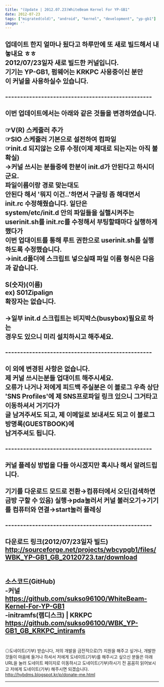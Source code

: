 ```yaml
---
title: "(Update | 2012.07.23)WhiteBeam Kernel For YP-GB1"
date: 2012-07-23
tags: ["migrated(old)", "android", "kernel", "development", "yp-gb1"]
image: ''
---
```


업데이트 한지 얼마나 됬다고 하루만에 또 새로 빌드해서 내놓내요 ㅎㅎ<br>
2012/07/23일자 새로 빌드한 커널입니다.<br>
기기는 YP-GB1, 펌웨어는 KRKPC 사용중이신 분만<br>
 이 커널을 사용하실수 있습니다.<br>
<br>
-------------------------------------------------<br>
<br>
이번 업데이트에서는 아래와 같은 것들을 변경하였습니다.<br>
<br>
☞V(R) 스케줄러 추가<br>
☞SIO 스케줄러 기본으로 설전하여 컴파일<br>
☞init.d 되지않는 오류 수정(이제 제대로 되는지는 아직 불확실)<br>
   →커널 쓰시는 분들중에 한분이 init.d가 안된다고 하시더군요.<br>
파일이름이랑 경로 맞는대도<br>
안된다 해서 '뭐지 이건..'하면서 구글링 좀 해대면서 init.rc 수정해줬습니다. 일단은<br>
system/etc/init.d 안의 파일들을 실핼시켜주는  userinit.sh를 init.rc를 수정해서 부팅할때마다 실행하게 했다가<br>
이번 업대이트를 통해 루트 권한으로 userinit.sh를 실행하도록 수정했습니다.<br>
→init.d폴더에 스크립트 넣으실때 파일 이름 형식은 다음과 같습니다.<br>
<br>
S(숫자)(이름)<br>
ex) S01Zipalign<br>
확장자는 없습니다.<br>
<br>
→일부 init.d 스크립트는 비지박스(busybox)필요로 하는<br>
경우도 있으니 미리 설치하시고 해주세요.<br>
<br>
-------------------------------------------------<br>
<br>
이 외에 변경된 사항은 없습니다.<br>
제 커널 쓰시는분들 업대이트 해주시세요.<br>
오류가 나거나 저에게 피드백 주실분은 이 블로그 우측 상단<br>
'SNS Profiles'에 제 SNS프로파일 링크 있으니 그거타고 이동하셔서 거기다가<br>
글 남겨주셔도 되고, 제 이메일로 보내셔도 되고 이 블로그 방명록(GUESTBOOK)에<br>
남겨주셔도 됩니다.<br>
<br>
-------------------------------------------------<br>
<br>
커널 플레싱 방법을 다들 아시겠지만 혹시나 해서 알려드립니다.<br>
<br>
기기를 다운로드 모드로 전환→컴퓨터에서 오딘(검색하면 금방 구할 수 있음) 실행→pda눌러서 커널 불러오기→기기를 컴퓨터와 연결→start눌러 플레싱<br>
<br>
-------------------------------------------------<br>
<br>
다운로드 링크(2012/07/23일자 빌드)<br>
http://sourceforge.net/projects/wbcypgb1/files/WBK_YP-GB1_GB_20120723.tar/download<br>
<br>
<br>
소스코드(GitHub)<br>
-커널<br>
https://github.com/sukso96100/WhiteBeam-Kernel-For-YP-GB1<br>
-initramfs(램디스크) | KRKPC<br>
https://github.com/sukso96100/WBK_YP-GB1_GB_KRKPC_intiramfs <br>
<br>
-------------------------------------------------

◎도네이트(기부) 받습니다, 저의 개발을 금전적으로(?) 지원을 해주고 싶거나,
개발한것들이 마음에 들거나 하셔서 저에게 도네이트(기부)를 해주시고 싶으신 분들은 아래
URL을 눌러 도네이트 페이지로 이동하시고 도네이트(기부)하시기 전 꼼꼼히 읽어보시고 
저에게 도네이트(기부) 해주시면 되겠습니다.
http://hybdms.blogspot.kr/p/donate-me.html


------------------------------------------------- 

